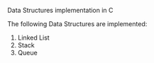 Data Structures implementation in C

The following Data Structures are implemented:
1. Linked List
2. Stack
3. Queue